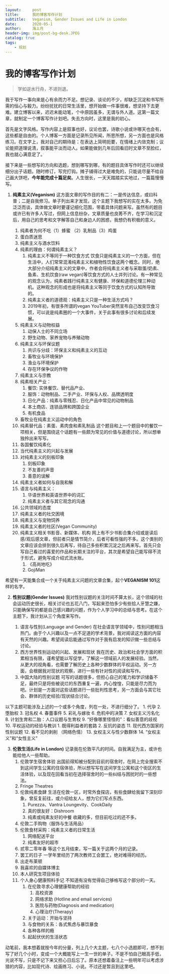 ```yaml
---
layout:     post
title:      我的博客写作计划
subtitle:   Veganism, Gender Issues and Life in London
date:       2020-05-1
author:     海上月
header-img: img/post-bg-desk.JPEG
catalog: true
tags:
    - 规划
---
```

# 我的博客写作计划
> 学如逆水行舟，不进则退。  

我于写作一事向来是心有余而力不足。想记录、谈论的不少，却缺乏沉淀和书写所需的恒心与毅力。纷纷扰扰的日常生活里，想开始做一件事很难，想坚持下去更难。建立博客以来，迟迟未能动笔，个中原因虽多，无谓与外人道。这第一篇文章，就制定一个博客写作计划吧。失去方向时，这里是我的初心。

首先是文字风格。写作内容上是叙事也好，议论也罢，诗歌小说或许哪天也会有，这些都是自由的。个人博客一方面是记录所见所闻，所思所想，另一方面也是风格练习。在文字上，我对自己的期待是：在表达上简明扼要，在情绪上内敛克制；议论能把道理说清，叙事能平淡而动人。如果能做到几年后回看旧时文章不至脸红，我也就心满意足了。

接下来是一些想写的方向和选题，想到哪写到哪，有的题目具体写作时还可以继续细分出子话题。随时修订，写完打钩。摊子铺得过大是难免的，只能说尽量不给自己画大饼吧，**今年能完成十篇足矣**。人生很长，一天天踏踏实实地过，一篇篇慢慢写。

1. **纯素主义(Veganism)**
这方面文章的写作目的有二：一是传达信息，或曰科普；二是自我修习。单子列出来才发现，这个主题下我想写的实在太多。为免泛泛而谈，具体做文章时要谨记细化范围，带着具体问题来写。虽然有的题目或许已有许多人写过，但网上信息纷杂，文章质量也良莠不齐，在学习和沉淀后，用自己的思考和文字解答自己和身边人的困惑，我想仍有积极的意义。

	1. 纯素者为何不吃（1）蜂蜜 （2）乳制品（3）鸡蛋
	2. 蛋白质迷思
	3. 纯素主义与酒水饮料
	4. 纯素的理由：何谓纯素主义？
		1. 纯素主义不等同于一种饮食方式
		饮食只是纯素主义的一个方面，但在生活中，人们常常混淆纯素主义和植物性饮食这两个概念。同时，绝大部分介绍纯素主义的文章中，作者会将纯素主义者与采取蛋/奶素、鱼素、生机饮食(raw vegan)等饮食方式的人士并列讨论。有一种常见的观念认为，纯素者践行纯素主义有健康、环保和道德伦理三种动机。这种观念的形成也是将纯素主义等同于饮食方式的认知所导致的。
		2. 纯素主义者的道德观：纯素主义只是一种生活方式吗？
		3. 2019年初，有很多所谓的vegan YouTuber突然宣布自己改变饮食习惯，可以说是纯素圈的一个大事件，关于此事有很多讨论和后续发展。
	5. 纯素主义与动物权益
		1. 动保人士的不同立场
		2. 野生动物、家养宠物与养殖动物
	6. 纯素主义与环保议题
		1. 共识与分歧：环保主义和纯素主义的互动
		2. 畜牧业与环境保护
		3. 渔业与环境保护
		4. 存在环保争议的作物
	7. 纯素主义与宗教
	8. 纯素相关产业：
		1. 餐饮: 实体餐饮、替代品产业、
		2. 服饰：动物制品、二手产业、环保与人权、品牌透明度
		3. 日化产品：纯素与零残忍、日化产品中常见的动物制品
		4. 本土商店、连锁品牌和跨国企业
		5. 有机食品
	9. 畜牧业在纯素主义运动中的角色
	10. 纯素替代品：素蛋、素肉食和素乳制品 
	这个题目和上一个题目中的餐饮一项相关，但是围绕这个话题有一些颇为常见的价值与道德讨论，所以想单独拎出来写写。
	11. 各国餐饮纯素化
	12. 当代纯素主义的兴起与发展
	13. 对纯素主义的刻板印象
		1. 刻板印象
		2. 不友善的声音
		3. 善意的误解
	14. 纯素主义者如何与自我和解 
	15. 语言与纯素主义：
		1. 华语世界和英语世界中的词汇
		2. 纯素主义者与其它观念的沟通
	16. 公共领域的态度 
	17. 纯素主义者的社交困境
	18. 纯素主义与宠物饲养
	19. 纯素主义者的社区(Vegan Community)
	20. 纯素主义相关书影音、新媒体、机构
	网上有不少书影合集介绍或是读后感/观后感文章，但前者只是情节简介，后者可看性强的不多。这个类别的文章应该会排到很久后再写，待自己多些积累沉淀之后再来写。首先只会写自己看过的喜爱的作品和长期关注的平台，其次是希望自己能写得不流于形式，避免写成介绍式流水账。
		1. 《高尚地吃》
		2. GojiMan 

希望有一天能集合成一个关于纯素主义问题的文章合集，起个**VEGANISM 101**这样的名字。

2. **性别议题(Gender Issues)**
我对性别议题的关注时间不算太长，这个领域的社会运动历史很长，相关讨论也五花八门，写起来恐怕多少有些拾人牙慧之嫌，只能确保写的都是自己感兴趣的问题，作为个人学习中的总结与思考。在这个主题下，我计划从三个角度来写作。

	1. 语言与性别(Language and Gender)
	在社会语言学领域中，性别问题相当热门。由于个人兴趣以及一点不足道的学术背景，我对阅读这方面的内容有天然的兴趣。希望阅读后能通过写作对于我有启发的知识做一些总结与讨论。
	2. 西方世界性别运动的兴起、发展和现状 
	我在历史、政治和社会学方面的积累相当有限，谨希望能以写促学，了解这一领域前人的发展经验。当然，从更大的视角看，也需要了解历史上各种少数群体的平权运动。另一方面，会根据我对现状的观察，进行一些有针对性的阅读和写作。
	3. 中国大陆的性别议题
	可写的话题很多，但担心自己的笔力和学识储备不足，最终只是将些被说烂的东西重复一遍，内心惶惶，只能是尽力而为吧。计划是一方面对这些话题进行一些批判性思考，另一方面会与其它社会、群体的历史经验/现状结合讨论。
	
以下主题可能涉及上述的一个或多个角度，列在一处，不进行细分了。
		1. 代孕
		2. 堕胎权
		3. 冠名权
		4. 春蕾事件
		5. 彩礼与嫁妆
		6. 危机中的决策
		7. 女权主义污名化 
		8. 计划生育和二胎：人口议题与生育权
		9. “好像哪里怪怪的”：看似善意的歧视
		10. 平权运动的经验与教训
			1. 既得利益者的套路
			2. 反抗的姿态
		11. 现代西方国家的性别议题
		12. 看不见的剥削 （网络色情）
		13. 女权主义与性少数群体
		14. “女权主义”和“女性主义”

3. **伦敦生活(Life in London)**
记录我在伦敦平凡的时间。自我满足为主，或许也能给他人一些帮助。
	1. 伦敦学生宿舍体验
	出国前得知被分配到目前的宿舍时，在网上完全搜索不到这间学生公寓的住宿体验，所以想写写在这间学生公寓和这个街区的生活体验，以及现在回看当初在选择宿舍时的一些纠结与困扰时的一些想法。
	2. Fringe Theatres
	3. 伦敦纯素食肆
	生活在伦敦一区，时常外食探店，有些食肆给我留下深刻印象，曾反复前往，或介绍给友人，想为它们写点东西。
		1. Purezza、Vantra Loungevity、CookDaily
		2. 真的很友好：Dishroom
		3. 纯素或纯素友好的中餐 
		收藏的多，但目前吃过的还不多。
	4. 伦敦二手购物（服饰与生活用品）
	5. 伦敦食材采购：纯素主义者的日常生活
		1. 网络配送平台
		2. 纯素友好的超市
	6. 贰零二零年春
	等这个五月结束，写一篇关于这两个月的记录。
	6. 罢工的日子
	一学年里经历了两次教师工会罢工，绝对难得的经历。
	7. 出走布莱顿
	8. 我喜欢的自媒体博主
	9. 本人研究生项目体验
	10. 个人身心健康照料手记
	不知道有没有觉得自己够格写这个部分的一天。
		1. 在伦敦寻求心理健康帮助的经验
			1. 高校资源 
			2. 网络求助 (Hotline and email services)
			3. 医院与药物(Diagnosis and medication)
			4. 心理治疗(Therapy)
		2. 关于运动：开始与坚持
		3. 与食物的关系：各式焦虑与暴饮暴食
		4. 各种各样的瘾
		5. 起起伏伏的生活状态

动笔前，我本想着就按今年的分量，列上几个大主题，七八个小选题即可，想不到写了好几个小时，变成一个大概能写上一生一世的单子。不是不怕自己眼高手低，光说不写，只是不记下来又担心日后忘了。原本还想着备注上一些明年可以考虑涉猎的内容，比如现代诗、绘画练习、小说。不过还是暂且到这里吧。



